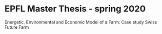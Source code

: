 # EPFL Master Thesis - spring 2020
Energetic, Environmental and Economic Model of a Farm: Case study Swiss Future Farm
